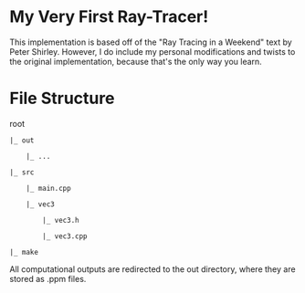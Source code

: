 # My Very First Ray-Tracer!
This implementation is based off of the "Ray Tracing in a Weekend" text by Peter Shirley.
However, I do include my personal modifications and twists to the original implementation, because that's the only way you learn.

# File Structure
root

	|_ out

		|_ ...

	|_ src

		|_ main.cpp

		|_ vec3

			|_ vec3.h

			|_ vec3.cpp

	|_ make

All computational outputs are redirected to the out directory, where they are stored as .ppm files.
